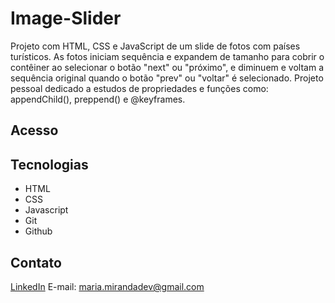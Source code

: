 # Image-Slider

Projeto com HTML, CSS e JavaScript de um slide de fotos com países turísticos. As fotos iniciam sequência e expandem de tamanho para cobrir o contêiner ao selecionar o botão "next" ou "próximo", e diminuem e voltam a sequência original quando o botão "prev" ou "voltar" é selecionado.
Projeto pessoal dedicado a estudos de propriedades e funções como: appendChild(), preppend() e @keyframes.


## Acesso
[](https://madusales.github.io/Image-Slider/)

## Tecnologias
- HTML
- CSS
- Javascript
- Git
- Github


## Contato
[LinkedIn](https://www.linkedin.com/in/mariaeduardasales)
E-mail: maria.mirandadev@gmail.com
